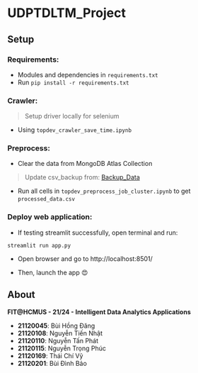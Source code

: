 # UDPTDLTM_Project

## Setup

### Requirements:

- Modules and dependencies in `requirements.txt`
- Run `pip install -r requirements.txt`

### Crawler:

> Setup driver locally for selenium
- Using `topdev_crawler_save_time.ipynb`

### Preprocess:

- Clear the data from MongoDB Atlas Collection
> Update csv_backup from: [Backup_Data](https://drive.google.com/drive/u/0/folders/14Yj5p6biBFBiXYM0dcZYV88EyMJQ45PG)
- Run all cells in `topdev_preprocess_job_cluster.ipynb` to get `processed_data.csv`

### Deploy web application:

- If testing streamlit successfully, open terminal and run:
```
streamlit run app.py
```
- Open browser and go to http://localhost:8501/

- Then, launch the app 😍 

## About

**FIT@HCMUS - 21/24 - Intelligent Data Analytics Applications**

- **21120045**: Bùi Hồng Đăng
- **21120108**: Nguyễn Tiến Nhật  
- **21120110**: Nguyễn Tấn Phát
- **21120115**: Nguyễn Trọng Phúc
- **21120169**: Thái Chí Vỹ
- **21120201**: Bùi Đình Bảo